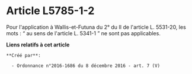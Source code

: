 # Article L5785-1-2

Pour l'application à Wallis-et-Futuna du 2° du II de l'article L.  5531-20, les mots : “ au sens de l'article L. 5341-1 ” ne
sont pas  applicables.

**Liens relatifs à cet article**

	**Créé par**:

	  - Ordonnance n°2016-1686 du 8 décembre 2016 - art. 7 (V)
